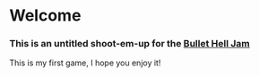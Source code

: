# Welcome
### This is an untitled shoot-em-up for the [Bullet Hell Jam](https://itch.io/jam/bullet-jam-2021)

 This is my first game, I hope you enjoy it!
